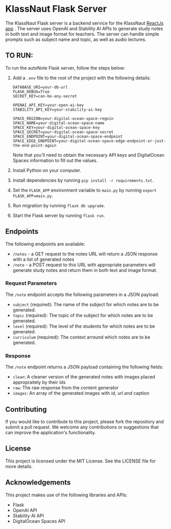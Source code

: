 # KlassNaut Flask Server

The KlassNaut Flask server is a backend service for the KlassNaut [ReactJs app](https://github.com/itcentralng/autoNoteApp) . The server uses OpenAI and Stability AI APIs to generate study notes in both text and image format for teachers. The server can handle simple prompts such as subject name and topic, as well as audio lectures.

## TO RUN:

To run the autoNote Flask server, follow the steps below:

1. Add a `.env` file to the root of the project with the following details:
    ```
    DATABASE_URI=your-db-url
    FLASK_DEBUG=True
    SECRET_KEY=can-be-any-secret

    OPENAI_API_KEY=your-open-ai-key
    STABILITY_API_KEY=your-stability-ai-key

    SPACE_REGION=your-digital-ocean-space-regoin
    SPACE_NAME=your-digital-ocean-space-name
    SPACE_KEY=your-digital-ocean-space-key
    SPACE_SECRET=your-digital-ocean-space-secret
    SPACE_ENDPOINT=your-digital-ocean-space-endpoint
    SPACE_EDGE_ENDPOINT=your-digital-ocean-space-edge-endpoint-or-just-the-end-point-again
    ```
   Note that you'll need to obtain the necessary API keys and DigitalOcean Spaces information to fill out the values.

2. Install Python on your computer.

3. Install dependencies by running `pip install -r requirements.txt`.

4. Set the `FLASK_APP` environment variable to `main.py` by running `export FLASK_APP=main.py`.

5. Run migration by running `flask db upgrade`.

6. Start the Flask server by running `flask run`.

## Endpoints

The following endpoints are available:

- `/notes` - a GET request to the notes URL will return a JSON response with a list of generated notes
- `/note` - a POST request to this URL with appropriate parameters will generate study notes and return them in both text and image format.

### Request Parameters

The `/note` endpoint accepts the following parameters in a JSON payload:

- `subject` (required): The name of the subject for which notes are to be generated.
- `topic` (required): The topic of the subject for which notes are to be generated.
- `level` (required): The level of the students for which notes are to be generated.
- `curriculum` (required): The context arround which notes are to be generated.

### Response

The `/note` endpoint returns a JSON payload containing the following fields:

- `clean`: A cleaner version of the generated notes with images placed appropraitely by their ids
- `raw`: The raw response from the content generator
- `images`: An array of the generated images with id, url and caption

## Contributing

If you would like to contribute to this project, please fork the repository and submit a pull request. We welcome any contributions or suggestions that can improve the application's functionality.

## License

This project is licensed under the MIT License. See the LICENSE file for more details.

## Acknowledgements

This project makes use of the following libraries and APIs:

- Flask
- OpenAI API
- Stability AI API
- DigitalOcean Spaces API
